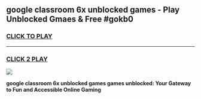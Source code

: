 
## google classroom 6x unblocked games - Play Unblocked Gmaes & Free #gokb0
<h3>
<a href="https://news.freeplayer.one?title=google_classroom_6x_unblocked_games&ref=24F">CLICK TO PLAY</a></h3>
<hr>

<h3>
<a href="https://news.freeplayer.one?title=google_classroom_6x_unblocked_games&ref=24F">CLICK 2 PLAY</a>
  
</h3>

<a href="https://news.freeplayer.one?title=google_classroom_6x_unblocked_games&ref=24F/"><img src="https://clearcache.store/games.png"></a>


**google classroom 6x unblocked games games unblocked: Your Gateway to Fun and Accessible Online Gaming**
